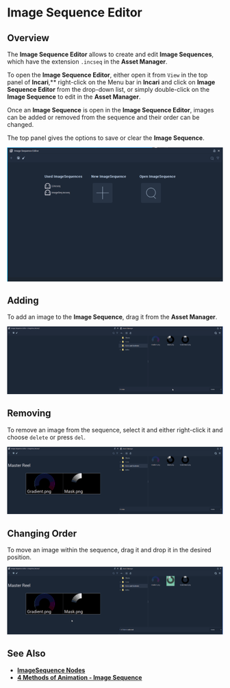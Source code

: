 # Image Sequence Editor

## Overview

The **Image Sequence Editor** allows to create and edit **Image Sequences**, which have the extension `.incseq` in the **Asset Manager**.

To open the **Image Sequence Editor**, either open it from `View` in the top panel of **Incari**,** right-click on the Menu bar in **Incari** and click on **Image Sequence Editor** from the drop-down list, or simply double-click on the **Image Sequence** to edit in the **Asset Manager**.

Once an **Image Sequence** is open in the **Image Sequence Editor**, images can be added or removed from the sequence and their order can be changed.

The top panel gives the options to save or clear the **Image Sequence**.

![](../.gitbook/assets/image-seq-editor.png)

## Adding

To add an image to the **Image Sequence**, drag it from the **Asset Manager**.

![](../.gitbook/assets/image-seq-add.gif)

## Removing

To remove an image from the sequence, select it and either right-click it and choose `delete` or press `del`.

![](../.gitbook/assets/image-seq-del.gif)

## Changing Order

To move an image within the sequence, drag it and drop it in the desired position.

![](../.gitbook/assets/image-seq-change.gif)

## See Also

* [**ImageSequence Nodes**](../toolbox/incari/imagesequence/)
* [**4 Methods of Animation - Image Sequence**](../demo-projects/4-methods-of-animation.md#3-image-sequence)

